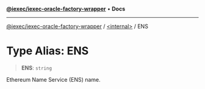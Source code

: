 [**@iexec/iexec-oracle-factory-wrapper**](../../README.md) • **Docs**

***

[@iexec/iexec-oracle-factory-wrapper](../../globals.md) / [\<internal\>](../README.md) / ENS

# Type Alias: ENS

> **ENS**: `string`

Ethereum Name Service (ENS) name.
